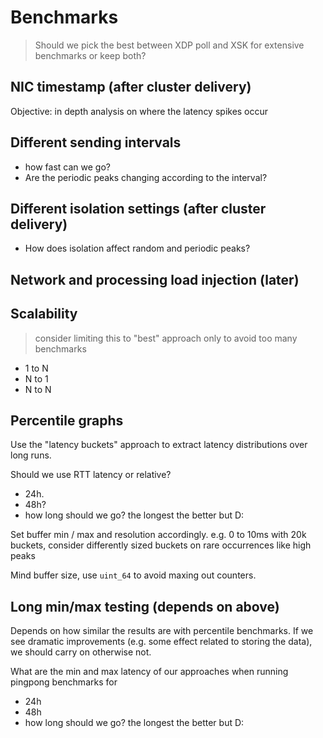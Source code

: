 # Benchmarks
> Should we pick the best between XDP poll and XSK for extensive benchmarks or 
> keep both?

## NIC timestamp (after cluster delivery)
Objective: in depth analysis on where the latency spikes occur

## Different sending intervals
- how fast can we go?
- Are the periodic peaks changing according to the interval?

## Different isolation settings (after cluster delivery)
- How does isolation affect random and periodic peaks?

## Network and processing load injection (later)

## Scalability 
> consider limiting this to "best" approach only to avoid
> too many benchmarks
 
- 1 to N
- N to 1
- N to N


## Percentile graphs
Use the "latency buckets" approach to extract latency distributions over long runs.

Should we use RTT latency or relative?

- 24h.
- 48h?
- how long should we go? the longest the better but D:

Set buffer min / max and resolution accordingly. e.g. 0 to 10ms with 20k buckets,
consider differently sized buckets on rare occurrences like high peaks

Mind buffer size, use `uint_64` to avoid maxing out counters. 


## Long min/max testing (depends on above)
Depends on how similar the results are with percentile benchmarks. If we see dramatic
improvements (e.g. some effect related to storing the data), we should carry on
otherwise not.

What are the min and max latency of our approaches when running pingpong benchmarks for

- 24h
- 48h
- how long should we go? the longest the better but D: